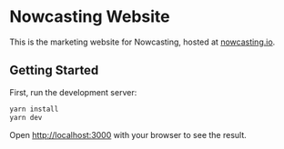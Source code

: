 # Nowcasting Website

This is the marketing website for Nowcasting, hosted at [nowcasting.io](nowcasting.io).

## Getting Started

First, run the development server:

```bash
yarn install
yarn dev
```

Open [http://localhost:3000](http://localhost:3000) with your browser to see the result.
